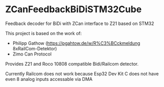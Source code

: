 # ZCanFeedbackBiDiSTM32Cube
Feedback decoder for BiDi with ZCan interface to Z21 based on STM32

This project is based on the work of:
- Philipp Gathow (https://pgahtow.de/w/R%C3%BCckmeldung 8xRailCom-Detektor)
- Zimo Can Protocol

Provides Z21 and Roco 10808 compatible Bidi/Railcom detector.

Currently Railcom does not work because Esp32 Dev Kit C does not have even 8 analog inputs accessable via DMA
